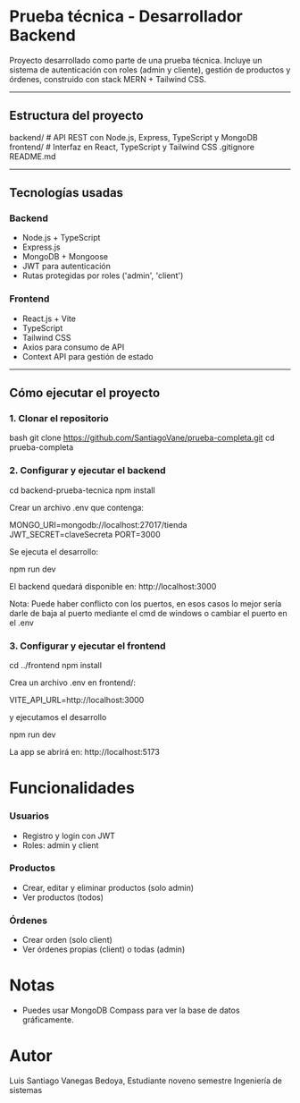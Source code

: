 


# Prueba técnica - Desarrollador Backend
Proyecto desarrollado como parte de una prueba técnica. 
Incluye un sistema de autenticación con roles (admin y cliente), 
gestión de productos y órdenes, construido con stack MERN + Tailwind CSS.

---

## Estructura del proyecto

backend/ # API REST con Node.js, Express, TypeScript y MongoDB
frontend/ # Interfaz en React, TypeScript y Tailwind CSS
.gitignore
README.md

---

## Tecnologías usadas

### Backend

- Node.js + TypeScript
- Express.js
- MongoDB + Mongoose
- JWT para autenticación
- Rutas protegidas por roles ('admin', 'client')

### Frontend

- React.js + Vite
- TypeScript
- Tailwind CSS
- Axios para consumo de API
- Context API para gestión de estado

---

## Cómo ejecutar el proyecto

### 1. Clonar el repositorio

bash
git clone https://github.com/SantiagoVane/prueba-completa.git
cd prueba-completa

### 2. Configurar y ejecutar el backend

cd backend-prueba-tecnica
npm install

Crear un archivo .env que contenga:

MONGO_URI=mongodb://localhost:27017/tienda
JWT_SECRET=claveSecreta
PORT=3000

Se ejecuta el desarrollo: 

npm run dev

El backend quedará disponible en: http://localhost:3000

Nota: Puede haber conflicto con los puertos, en esos casos lo mejor sería darle de baja al puerto
mediante el cmd de windows o cambiar el puerto en el .env

### 3. Configurar y ejecutar el frontend

cd ../frontend
npm install

Crea un archivo .env en frontend/:

VITE_API_URL=http://localhost:3000

y ejecutamos el desarrollo

npm run dev

La app se abrirá en: http://localhost:5173

# Funcionalidades
### Usuarios
- Registro y login con JWT
- Roles: admin y client

### Productos
- Crear, editar y eliminar productos (solo admin)
- Ver productos (todos)

### Órdenes
- Crear orden (solo client)
- Ver órdenes propias (client) o todas (admin)

# Notas
- Puedes usar MongoDB Compass para ver la base de datos gráficamente.

# Autor
Luis Santiago Vanegas Bedoya, Estudiante noveno semestre Ingeniería de sistemas

